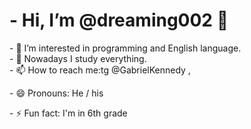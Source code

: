 <h1>-  Hi, I’m @dreaming002 👋 </h1>
- 👀 I’m interested in programming and English language.<br>
- 🌱 Nowadays I study everything. <br>
- 📫 How to reach me:tg @GabrielKennedy , <br>
<p>- 😄 Pronouns: He / his </p>
- ⚡ Fun fact: I'm in 6th grade
<!---
dreaming002/dreaming002 is a ✨ special ✨ repository because its `README.md` (this file) appears on your GitHub profile.
You can click the Preview link to take a look at your changes.
--->
